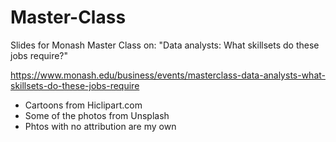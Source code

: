 # Master-Class
Slides for Monash Master Class on: "Data analysts: What skillsets do these jobs require?"

https://www.monash.edu/business/events/masterclass-data-analysts-what-skillsets-do-these-jobs-require

- Cartoons from Hiclipart.com
- Some of the photos from Unsplash
- Phtos with no attribution are my own

